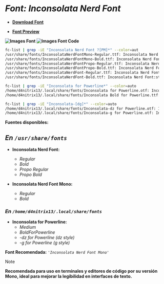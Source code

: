 <!-- Autor: Daniel Benjamin Perez Morales -->
<!-- GitHub: https://github.com/D4nitrix13 -->
<!-- GitLab: https://gitlab.com/D4nitrix13 -->
<!-- Correo electrónico: danielperezdev@proton.me -->

# ***Font: Inconsolata Nerd Font***

- **[Download Font](https://github.com/ryanoasis/nerd-fonts/releases/download/v3.2.1/Inconsolata.zip "https://github.com/ryanoasis/nerd-fonts/releases/download/v3.2.1/Inconsolata.zip")**

- **[Font Preview](https://www.programmingfonts.org/#inconsolata "https://www.programmingfonts.org/#inconsolata")**

**![Images Font](../../Fonts/Inconsolata%20Nerd%20Font.png "Fonts/Inconsolata Nerd Font.png")**
**![Images Font Code](../../Font%20Images%20Code/Inconsolata%20Nerd%20Font%20Code.png "Font Images Code/Inconsolata Nerd Font Code.png")**

```bash
fc-list | grep -iE "Inconsolata Nerd Font ?[PM]*" --color=aut
/usr/share/fonts/InconsolataNerdFontMono-Regular.ttf: Inconsolata Nerd Font Mono:style=Regular
/usr/share/fonts/InconsolataNerdFontMono-Bold.ttf: Inconsolata Nerd Font Mono:style=Bold
/usr/share/fonts/InconsolataNerdFontPropo-Regular.ttf: Inconsolata Nerd Font Propo:style=Regular
/usr/share/fonts/InconsolataNerdFontPropo-Bold.ttf: Inconsolata Nerd Font Propo:style=Bold
/usr/share/fonts/InconsolataNerdFont-Regular.ttf: Inconsolata Nerd Font:style=Regular
/usr/share/fonts/InconsolataNerdFont-Bold.ttf: Inconsolata Nerd Font:style=Bold

fc-list | grep -iE "Inconsolata for Powerline*" --color=auto
/home/d4nitrix13/.local/share/fonts/Inconsolata for Powerline.otf: Inconsolata for Powerline:style=Medium
/home/d4nitrix13/.local/share/fonts/Inconsolata Bold for Powerline.ttf: Inconsolata for Powerline:style=BoldForPowerline

fc-list | grep -iE "Inconsolata-[dg]*" --color=auto
/home/d4nitrix13/.local/share/fonts/Inconsolata-dz for Powerline.otf: Inconsolata\-dz for Powerline:style=dz
/home/d4nitrix13/.local/share/fonts/Inconsolata-g for Powerline.otf: Inconsolata\-g for Powerline:style=g
```

**Fuentes disponibles:**

## ***En `/usr/share/fonts`***

- **Inconsolata Nerd Font:**
  - *Regular*
  - *Bold*
  - *Propo Regular*
  - *Propo Bold*

- **Inconsolata Nerd Font Mono:**
  - *Regular*
  - *Bold*

### ***En `/home/d4nitrix13/.local/share/fonts`***

- **Inconsolata for Powerline:**
  - *Medium*
  - *BoldForPowerline*
  - *-dz for Powerline (dz style)*
  - *-g for Powerline (g style)*

**Font Recomendada:** *`'Inconsolata Nerd Font Mono'`*

> [!NOTE]
> **Recomendada para uso en terminales y editores de código por su versión Mono, ideal para mejorar la legibilidad en interfaces de texto.**
